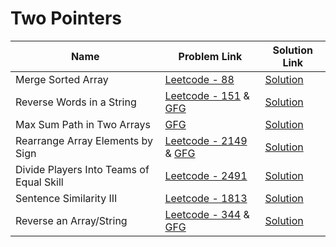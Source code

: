 # Two Pointers
 

| Name       | Problem Link                       | Solution Link                     |
|--------------------|------------------------------------|-----------------------------------|
| Merge Sorted Array          | [Leetcode - 88](https://leetcode.com/problems/merge-sorted-array/description/)                | [Solution](https://github.com/moinhameed27/Ultimate-DSA/blob/main/Array/Easy/Merge%20Sorted%20Array.cpp)              |
| Reverse Words in a String           | [Leetcode - 151](https://leetcode.com/problems/reverse-words-in-a-string/description/) & [GFG](https://www.geeksforgeeks.org/problems/sort-an-array-of-0s-1s-and-2s4231/1)                | [Solution](https://github.com/moinhameed27/Ultimate-DSA/blob/main/Two%20Pointers/Reverse%20Words%20in%20a%20String.cpp)              |
| Max Sum Path in Two Arrays          | [GFG](https://www.geeksforgeeks.org/problems/reverse-words-in-a-given-string5459/1)                | [Solution](https://github.com/moinhameed27/Ultimate-DSA/blob/main/Two%20Pointers/Max%20Sum%20Path%20in%20Two%20Arrays.cpp)              |
| Rearrange Array Elements by Sign          | [Leetcode - 2149](https://leetcode.com/problems/rearrange-array-elements-by-sign/description/) & [GFG](https://www.geeksforgeeks.org/problems/array-of-alternate-ve-and-ve-nos1401/1)                | [Solution](https://github.com/moinhameed27/Ultimate-DSA/blob/main/Two%20Pointers/Rearrange%20Array%20Elements%20by%20Sign.cpp)              |
| Divide Players Into Teams of Equal Skill          | [Leetcode - 2491](https://leetcode.com/problems/divide-players-into-teams-of-equal-skill/description/)                | [Solution](https://github.com/moinhameed27/Ultimate-DSA/blob/main/Two%20Pointers/Divide%20Players%20Into%20Teams%20of%20Equal%20Skill.cpp)              |
| Sentence Similarity III          | [Leetcode - 1813](https://leetcode.com/problems/sentence-similarity-iii/description/)                | [Solution](https://github.com/moinhameed27/Ultimate-DSA/blob/main/Two%20Pointers/Sentence%20Similarity%20III.cpp)              |
| Reverse an Array/String          | [Leetcode - 344](https://leetcode.com/problems/reverse-string/description/) & [GFG](https://www.geeksforgeeks.org/problems/reverse-an-array/1)                | [Solution](https://github.com/moinhameed27/Ultimate-DSA/blob/main/Two%20Pointers/Reverse%20an%20Array%20-%20String.cpp)              |